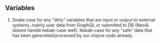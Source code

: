 ## Variables
1. Snake case for any "dirty" variables that are input or output to external systems, mainly user data from GraphQL or submitted to DB (Neo4j doesnt handle kebab-case well). Kebab-case for any "safe" data that has been generated/processed by our clojure code already.


